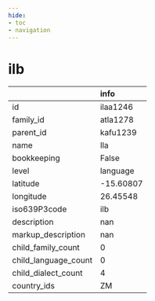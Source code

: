 ```yaml
---
hide:
- toc
- navigation
---
```

# ilb
|                      | info      |
|:---------------------|:----------|
| id                   | ilaa1246  |
| family_id            | atla1278  |
| parent_id            | kafu1239  |
| name                 | Ila       |
| bookkeeping          | False     |
| level                | language  |
| latitude             | -15.60807 |
| longitude            | 26.45548  |
| iso639P3code         | ilb       |
| description          | nan       |
| markup_description   | nan       |
| child_family_count   | 0         |
| child_language_count | 0         |
| child_dialect_count  | 4         |
| country_ids          | ZM        |
